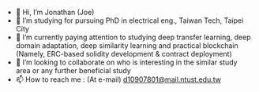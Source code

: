 - 👋 Hi, I’m Jonathan (Joe)
- 👀 I’m studying for pursuing PhD in electrical eng., Taiwan Tech, Taipei City
- 🌱 I’m currently paying attention to studying deep transfer learning, deep domain adaptation, deep similarity learning and practical blockchain (Namely, ERC-based solidity development & contract deployment)
- 💞️ I’m looking to collaborate on who is interesting in the similar study area or any further beneficial study
- 📫 How to reach me : (At e-mail) d10907801@mail.ntust.edu.tw

<!---
pjirayu/pjirayu is a ✨ special ✨ repository because its `README.md` (this file) appears on your GitHub profile.
You can click the Preview link to take a look at your changes.
--->
